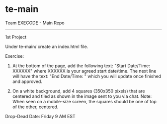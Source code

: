# te-main
Team EXECODE - Main Repo

________________________________
1st Project

Under te-main/ create an index.html file.

Exercise: 

1. At the bottom of the page, add the following text: "Start Date/Time: XXXXXX" where XXXXXX is your agreed start date/time.
The next line will have the text: "End Date/Time:      " which you will update once finished and approved.

2. On a white background, add 4 squares (350x350 pixels) that are centered and tiled as shown in the image sent to you via chat.
Note: When seen on a mobile-size screen, the squares should be one of top of the other, centered.

Drop-Dead Date: Friday 9 AM EST
